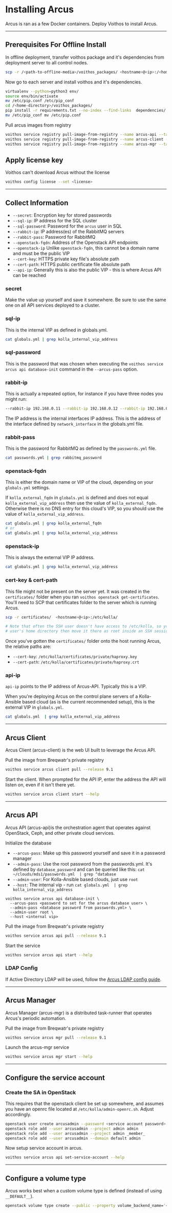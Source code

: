 # Installing Arcus

Arcus is ran as a few Docker containers. Deploy Voithos to install Arcus.


---
## Prerequisites For Offline Install
In offline deployment, transfer voithos package and it's dependencies from deployment server to
all control nodes.
```bash
scp -r /<path-to-offline-media>/voithos_packages/ <hostname>@<ip>:/<home-directory-path>
```

Now go to each server and install voithos and it's dependencies.
```bash
virtualenv --python=python3 env/
source env/bin/activate
mv /etc/pip.conf /etc/pip_conf
cd /<home-directory>/voithos_packages/
pip install -r requirements.txt --no-index --find-links  dependencies/ voithos-1.0.tar.gz
mv /etc/pip_conf mv /etc/pip.conf
```

Pull arcus images from registry
```bash
voithos service registry pull-image-from-registry --name arcus-api --tag latest <registry-ip>:<registry-port>
voithos service registry pull-image-from-registry --name arcus-client --tag latest <registry-ip>:<registry-port>
voithos service registry pull-image-from-registry --name arcus-mgr --tag latest <registry-ip>:<registry-port>
```

## Apply license key

Voithos can't download Arcus without the license

```bash
voithos config license --set <license>
```


---


## Collect Information

- `--secret`: Encryption key for stored passwords
- `--sql-ip`: IP address for the SQL cluster
- `--sql-password`: Password for the `arcus` user in SQL
- `--rabbit-ip`: IP address(es) of the RabbitMQ servers
- `--rabbit-pass`: Password for RabbitMQ
- `--openstack-fqdn`: Address of the Openstack API endpoints
- `--openstack-ip` Unlike `openstack-fqdn`, this cannot be a domain name and must be the public VIP
- `--cert-key`: HTTPS private key file's absolute path
- `--cert-path`: HTTPS public certificate file absolute path
- `--api-ip`: Generally this is also the public VIP - this is where Arcus API can be reached

### secret

Make the value up yourself and save it somewhere. Be sure to use the same one on all API services
deployed to a cluster.

### sql-ip

This is the internal VIP as defined in globals.yml.

```bash
cat globals.yml | grep kolla_internal_vip_address
```

### sql-password

This is the password that was chosen when executing the `voithos service arcus api database-init`
command in the `--arcus-pass` option.

### rabbit-ip

This is actually a repeated option, for instance if you have three nodes you might run:

```bash
--rabbit-ip 192.168.0.11 --rabbit-ip 192.168.0.12 --rabbit-ip 192.168.0.13
```

The IP address is the internal interfaces IP address. This is the address of the interface defined
by `network_interface` in the globals.yml file.

### rabbit-pass

This is the password for RabbitMQ as defined by the `passwords.yml` file.

```bash
cat passwords.yml | grep rabbitmq_password
```

### openstack-fqdn

This is either the domain name or VIP of the cloud, depending on your `globals.yml` settings.

If `kolla_external_fqdn` in `globals.yml` is defined and does not equal
`kolla_external_vip_address` then use the value of `kolla_external_fqdn`. Otherwise there is no DNS
entry for this cloud's VIP, so you should use the value of `kolla_external_vip_address`.

```bash
cat globals.yml | grep kolla_external_fqdn
# or
cat globals.yml | grep kolla_external_vip_address
```

### openstack-ip

This is always the external VIP IP address.

```bash
cat globals.yml | grep kolla_external_vip_address
```

### cert-key & cert-path

This file might not be present on the server yet. It was created in the `certificates/` folder when
you ran `voithos openstack get-certificates`. You'll need to SCP that certificates folder to the
server which is running Arcus.

```bash
scp -r certificates/  <hostname>@<ip>:/etc/kolla/

# Note that often the SSH user doesn't have access to /etc/kolla, so you may need to put it in the
# user's home directory then move it there as root inside an SSH session.
```

Once you've gotten the `certificates/` folder onto the host running Arcus, the relative paths
are:
- `--cert-key`: `/etc/kolla/certificates/private/haproxy.key`
- `--cert-path`: `/etc/kolla/certificates/private/haproxy.crt`


### api-ip

`api-ip` points to the IP address of Arcus-API. Typically this is a VIP.

When you're deploying Arcus on the control plane servers of a Kolla-Ansible based cloud (as is the
current recommended setup), this is the external VIP in `globals.yml`.

```bash
cat globals.yml  | grep kolla_external_vip_address
```


---


## Arcus Client

Arcus Client (arcus-client) is the web UI built to leverage the Arcus API.


Pull the image from Breqwatr's private registry

```bash
voithos service arcus client pull --release 9.1
```

Start the client. When prompted for the API IP, enter the address the API will listen on, even if
it isn't there yet.

```bash
voithos service arcus client start --help
```


---


## Arcus API

Arcus API (arcus-api)is the orchestration agent that operates against OpenStack, Ceph, and other
private cloud services.

Initialize the database

- `--arcus-pass`: Make up this password yourself and save it in a password manager
- `--admin-pass`: Use the root password from the passwords.yml. It's defined by `database_password`
  and can be queried like this: `cat ~/clouds/mds1/passwords.yml  | grep ^database`
- `--admin-user`: For Kolla-Ansible based clouds, just use `root`
- `--host`: The internal vip - run `cat globals.yml  | grep kolla_internal_vip_address`

```
voithos service arcus api database-init \
  --arcus-pass <password to set for the arcus database user> \
  --admin-pass <database password from passwords.yml> \
  --admin-user root \
  --host <internal vip>
```

Pull the image from Breqwatr's private registry

```bash
voithos service arcus api pull --release 9.1
```

Start the service

```bash
voithos service arcus api start --help
```


### LDAP Config

If Active Directory LDAP will be used, follow the [Arcus LDAP config guide](/arcus-ldap-config.html).



---



## Arcus Manager

Arcus Manager (arcus-mgr) is a distributed task-runner that operates Arcus's periodic automation.

Pull the image from Breqwatr's private registry

```bash
voithos service arcus mgr pull --release 9.1
```

Launch the arcus-mgr service

```bash
voithos service arcus mgr start --help
```


---


## Configure the service account

### Create the SA in OpenStack

This requires that the openstack client be set up somewhere, and assumes you have an openrc
file located at `/etc/kolla/admin-openrc.sh`. Adjust accordingly.

```bash
openstack user create arcusadmin --password <service account password>
openstack role add --user arcusadmin --project admin admin
openstack role add --user arcusadmin --project admin _member_
openstack role add --user arcusadmin --domain default admin
```

Now setup service account in arcus.
```bash
voithos service arcus api set-service-account --help
```

---


## Configure a volume type

Arcus works best when a custom volume type is defined (instead of using `__DEFAULT__`).

```bash
openstack volume type create --public --property volume_backend_name='<backend-name>' <name>
```
